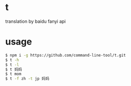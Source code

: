 # t
translation by baidu fanyi api

# usage

```bash
$ npm i -g https://github.com/command-line-tool/t.git
$ t -h
$ t -l
$ t 妈妈
$ t mom
$ t -f zh -t jp 妈妈
```
